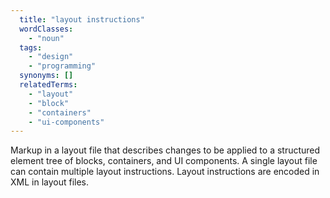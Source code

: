 ```yaml
---
  title: "layout instructions"
  wordClasses:
    - "noun"
  tags:
    - "design"
    - "programming"
  synonyms: []
  relatedTerms:
    - "layout"
    - "block"
    - "containers"
    - "ui-components"
---
```

Markup in a layout file that describes changes to be applied to a structured element tree of blocks, containers, and UI components. A single layout file can contain multiple layout instructions. Layout instructions are encoded in XML in layout files.
